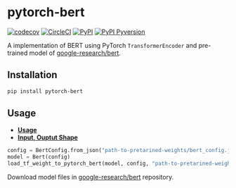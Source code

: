 # pytorch-bert

[![codecov](https://codecov.io/gh/jeongukjae/pytorch-bert/branch/master/graph/badge.svg)](https://codecov.io/gh/jeongukjae/pytorch-bert)
[![CircleCI](https://circleci.com/gh/jeongukjae/pytorch-bert.svg?style=shield)](https://circleci.com/gh/jeongukjae/pytorch-bert)
[![PyPI](https://img.shields.io/pypi/v/pytorch-bert)](https://pypi.org/project/pytorch-bert/)
[![PyPI Pyversion](https://img.shields.io/pypi/pyversions/pytorch-bert)](https://pypi.org/project/pytorch-bert/)

A implementation of BERT using PyTorch `TransformerEncoder` and pre-trained model of [google-research/bert](https://github.com/google-research/bert).

## Installation

```sh
pip install pytorch-bert
```

## Usage

- [**Usage**](https://github.com/jeongukjae/pytorch-bert/blob/8c276c222e721bc725049599f6b46dfedbc63340/tests/test_converter.py#L32)
- [**Input, Ouptut Shape**](https://github.com/jeongukjae/pytorch-bert/blob/master/tests/test_modeling.py)

```python
config = BertConfig.from_json("path-to-pretarined-weights/bert_config.json")
model = Bert(config)
load_tf_weight_to_pytorch_bert(model, config, "path-to-pretarined-weights/bert_model.ckpt")
```

Download model files in [google-research/bert](https://github.com/google-research/bert) repository.
